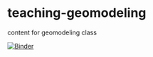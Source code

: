 # teaching-geomodeling
content for geomodeling class

[![Binder](https://mybinder.org/badge_logo.svg)](https://mybinder.org/v2/gh/cgre-aachen/teaching-geomodeling/master)
